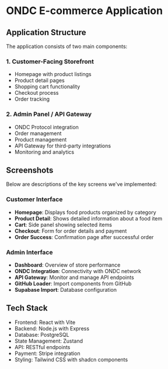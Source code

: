 # ONDC E-commerce Application

## Application Structure
The application consists of two main components:

### 1. Customer-Facing Storefront
- Homepage with product listings
- Product detail pages
- Shopping cart functionality
- Checkout process
- Order tracking

### 2. Admin Panel / API Gateway
- ONDC Protocol integration
- Order management
- Product management
- API Gateway for third-party integrations
- Monitoring and analytics

## Screenshots

Below are descriptions of the key screens we've implemented:

### Customer Interface
- **Homepage**: Displays food products organized by category
- **Product Detail**: Shows detailed information about a food item
- **Cart**: Side panel showing selected items
- **Checkout**: Form for order details and payment
- **Order Success**: Confirmation page after successful order

### Admin Interface
- **Dashboard**: Overview of store performance
- **ONDC Integration**: Connectivity with ONDC network
- **API Gateway**: Monitor and manage API endpoints
- **GitHub Loader**: Import components from GitHub
- **Supabase Import**: Database configuration

## Tech Stack
- Frontend: React with Vite
- Backend: Node.js with Express
- Database: PostgreSQL
- State Management: Zustand
- API: RESTful endpoints
- Payment: Stripe integration
- Styling: Tailwind CSS with shadcn components